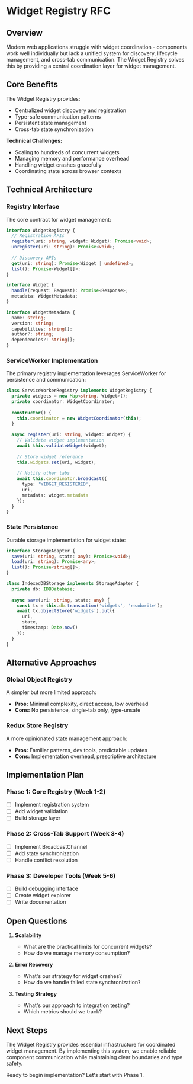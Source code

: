 # Widget Registry RFC

## Overview
Modern web applications struggle with widget coordination - components work well individually but lack a unified system for discovery, lifecycle management, and cross-tab communication. The Widget Registry solves this by providing a central coordination layer for widget management.

## Core Benefits
The Widget Registry provides:
- Centralized widget discovery and registration
- Type-safe communication patterns
- Persistent state management
- Cross-tab state synchronization

**Technical Challenges:**
- Scaling to hundreds of concurrent widgets
- Managing memory and performance overhead
- Handling widget crashes gracefully
- Coordinating state across browser contexts

## Technical Architecture

### Registry Interface
The core contract for widget management:

```typescript
interface WidgetRegistry {
  // Registration APIs
  register(uri: string, widget: Widget): Promise<void>;
  unregister(uri: string): Promise<void>;
  
  // Discovery APIs
  get(uri: string): Promise<Widget | undefined>;
  list(): Promise<Widget[]>;
}

interface Widget {
  handle(request: Request): Promise<Response>;
  metadata: WidgetMetadata;
}

interface WidgetMetadata {
  name: string;
  version: string;
  capabilities: string[];
  author?: string;
  dependencies?: string[];
}
```

### ServiceWorker Implementation
The primary registry implementation leverages ServiceWorker for persistence and communication:

```typescript
class ServiceWorkerRegistry implements WidgetRegistry {
  private widgets = new Map<string, Widget>();
  private coordinator: WidgetCoordinator;
  
  constructor() {
    this.coordinator = new WidgetCoordinator(this);
  }
  
  async register(uri: string, widget: Widget) {
    // Validate widget implementation
    await this.validateWidget(widget);
    
    // Store widget reference
    this.widgets.set(uri, widget);
    
    // Notify other tabs
    await this.coordinator.broadcast({
      type: 'WIDGET_REGISTERED',
      uri,
      metadata: widget.metadata
    });
  }
}
```

### State Persistence
Durable storage implementation for widget state:

```typescript
interface StorageAdapter {
  save(uri: string, state: any): Promise<void>;
  load(uri: string): Promise<any>;
  list(): Promise<string[]>;
}

class IndexedDBStorage implements StorageAdapter {
  private db: IDBDatabase;
  
  async save(uri: string, state: any) {
    const tx = this.db.transaction('widgets', 'readwrite');
    await tx.objectStore('widgets').put({
      uri,
      state,
      timestamp: Date.now()
    });
  }
}
```

## Alternative Approaches

### Global Object Registry
A simpler but more limited approach:
- **Pros:** Minimal complexity, direct access, low overhead
- **Cons:** No persistence, single-tab only, type-unsafe

### Redux Store Registry
A more opinionated state management approach:
- **Pros:** Familiar patterns, dev tools, predictable updates
- **Cons:** Implementation overhead, prescriptive architecture

## Implementation Plan

### Phase 1: Core Registry (Week 1-2)
- [ ] Implement registration system
- [ ] Add widget validation
- [ ] Build storage layer

### Phase 2: Cross-Tab Support (Week 3-4)
- [ ] Implement BroadcastChannel
- [ ] Add state synchronization
- [ ] Handle conflict resolution

### Phase 3: Developer Tools (Week 5-6)
- [ ] Build debugging interface
- [ ] Create widget explorer
- [ ] Write documentation

## Open Questions

1. **Scalability**
   - What are the practical limits for concurrent widgets?
   - How do we manage memory consumption?

2. **Error Recovery**
   - What's our strategy for widget crashes?
   - How do we handle failed state synchronization?

3. **Testing Strategy**
   - What's our approach to integration testing?
   - Which metrics should we track?

## Next Steps
The Widget Registry provides essential infrastructure for coordinated widget management. By implementing this system, we enable reliable component communication while maintaining clear boundaries and type safety.

Ready to begin implementation? Let's start with Phase 1.